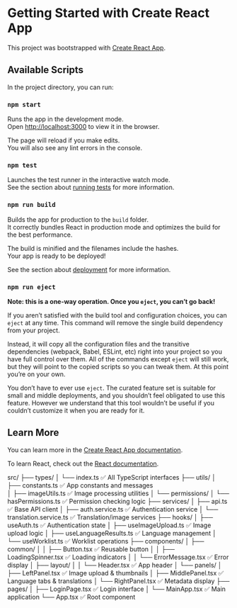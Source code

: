 # Getting Started with Create React App

This project was bootstrapped with [Create React App](https://github.com/facebook/create-react-app).

## Available Scripts

In the project directory, you can run:

### `npm start`

Runs the app in the development mode.\
Open [http://localhost:3000](http://localhost:3000) to view it in the browser.

The page will reload if you make edits.\
You will also see any lint errors in the console.

### `npm test`

Launches the test runner in the interactive watch mode.\
See the section about [running tests](https://facebook.github.io/create-react-app/docs/running-tests) for more information.

### `npm run build`

Builds the app for production to the `build` folder.\
It correctly bundles React in production mode and optimizes the build for the best performance.

The build is minified and the filenames include the hashes.\
Your app is ready to be deployed!

See the section about [deployment](https://facebook.github.io/create-react-app/docs/deployment) for more information.

### `npm run eject`

**Note: this is a one-way operation. Once you `eject`, you can’t go back!**

If you aren’t satisfied with the build tool and configuration choices, you can `eject` at any time. This command will remove the single build dependency from your project.

Instead, it will copy all the configuration files and the transitive dependencies (webpack, Babel, ESLint, etc) right into your project so you have full control over them. All of the commands except `eject` will still work, but they will point to the copied scripts so you can tweak them. At this point you’re on your own.

You don’t have to ever use `eject`. The curated feature set is suitable for small and middle deployments, and you shouldn’t feel obligated to use this feature. However we understand that this tool wouldn’t be useful if you couldn’t customize it when you are ready for it.

## Learn More

You can learn more in the [Create React App documentation](https://facebook.github.io/create-react-app/docs/getting-started).

To learn React, check out the [React documentation](https://reactjs.org/).




src/
├── types/
│   └── index.ts                    ✅ All TypeScript interfaces
├── utils/
│   ├── constants.ts               ✅ App constants and messages  
│   ├── imageUtils.ts              ✅ Image processing utilities
│   └── permissions/
│       └── hasPermissions.ts      ✅ Permission checking logic
├── services/
│   ├── api.ts                     ✅ Base API client
│   ├── auth.service.ts            ✅ Authentication service
│   └── translation.service.ts     ✅ Translation/image services
├── hooks/
│   ├── useAuth.ts                 ✅ Authentication state
│   ├── useImageUpload.ts          ✅ Image upload logic
│   ├── useLanguageResults.ts      ✅ Language management
│   └── useWorklist.ts             ✅ Worklist operations
├── components/
│   ├── common/
│   │   ├── Button.tsx             ✅ Reusable button
│   │   ├── LoadingSpinner.tsx     ✅ Loading indicators
│   │   └── ErrorMessage.tsx       ✅ Error display
│   ├── layout/
│   │   └── Header.tsx             ✅ App header
│   └── panels/
│       ├── LeftPanel.tsx          ✅ Image upload & thumbnails
│       ├── MiddlePanel.tsx         ✅ Language tabs & translations
│       └── RightPanel.tsx         ✅ Metadata display
├── pages/
│   ├── LoginPage.tsx              ✅ Login interface
│   └── MainApp.tsx                ✅ Main application
└── App.tsx                        ✅ Root component
